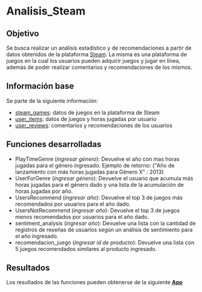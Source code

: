# Analisis_Steam

## Objetivo

Se busca realizar un análisis estadístico y de recomendaciones a partir de datos obtenidos de la plataforma [Steam](https://store.steampowered.com/?l=spanish).
La misma es una plataforma de juegos en la cual los usuarios pueden adquirir juegos y jugar en línea, además de poder realizar comentarios y recomendaciones de los mismos.

## Información base

Se parte de la siguiente información:
- [steam_games](/Datos_sin_procesar/steam_games.json.gz): datos de juegos en la plataforma de Steam
- [user_items](/Datos_sin_procesar/users_items.json.gz): datos de juegos y horas jugadas por usuario
- [user_reviews](/Datos_sin_procesar/user_reviews.json.gz): comentarios y recomendaciones de los usuarios

## Funciones desarrolladas

- PlayTimeGenre (_ingresar género_): Devuelve el año con mas horas jugadas para el género ingresado.
Ejemplo de retorno: {"Año de lanzamiento con más horas jugadas para Género X" : 2013}
- UserForGenre (_ingresar género_): Devuelve el usuario que acumula más horas jugadas para el género dado y una lista de la acumulación de horas jugadas por año.
- UsersRecommend (_ingresar año_): Devuelve el top 3 de juegos más recomendados por usuarios para el año dado.
- UsersNotRecommend (_ingresar año_): Devuelve el top 3 de juegos menos recomendados por usuarios para el año dado. 
- sentiment_analysis (_ingresar año_): Devuelve una lista con la cantidad de registros de reseñas de usuarios según un análisis de sentimiento para el año ingresado.
- recomendacion_juego (_ingresar id de producto_): Devuelve una lista con 5 juegos recomendados similares al producto ingresado.

## Resultados

Los resultados de las funciones pueden obtenerse de la siguiente [**App**](https://analisis-steam.onrender.com/docs)
